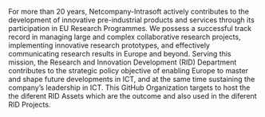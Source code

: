 For more than 20 years, Netcompany-Intrasoft actively contributes to the development of innovative pre-industrial products and services through its participation in EU Research Programmes. We possess a successful track record in managing large and complex collaborative research projects, implementing innovative research prototypes, and effectively communicating research results in Europe and beyond. Serving this mission, the Research and Innovation Development (RID) Department contributes to the strategic policy objective of enabling Europe to master and shape future developments in ICT, and at the same time sustaining the company’s leadership in ICT. This GitHub Organization targets to host the the diferent RID Assets which are the outcome and also used in the diferent RID Projects. 
